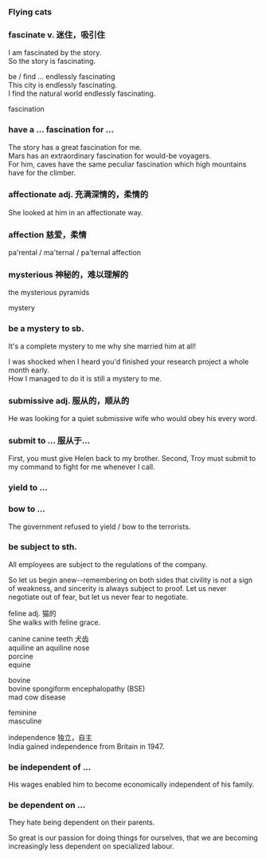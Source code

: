 ### Flying cats  
### fascinate v. 迷住，吸引住  
I am fascinated by the story.  
So the story is fascinating.  
  
be / find ... endlessly fascinating  
This city is endlessly fascinating.  
I find the natural world endlessly fascinating.  
  
fascination  
### have a ... fascination for ... 
The story has a great fascination for me.  
Mars has an extraordinary fascination for would-be voyagers.  
For him, caves have the same peculiar fascination which high mountains have for the climber.  
  
### affectionate adj. 充满深情的，柔情的  
She looked at him in an affectionate way.  
  
### affection  慈爱，柔情  
pa'rental / ma'ternal / pa'ternal affection  
  
### mysterious 神秘的，难以理解的  
the mysterious pyramids  
  
mystery  
### be a mystery to sb.  
It's a complete mystery to me why she married him at all!
  
I was shocked when I heard you'd finished your research project a whole month early.  
How I managed to do it is still a mystery to me.  
  
### submissive adj. 服从的，顺从的  
He was looking for a quiet submissive wife who would obey his every word.  
  
### submit to ...  服从于...  
First, you must give Helen back to my brother. Second, Troy must submit to my command to fight for me whenever I call.  
  
### yield to ...      
### bow to ...  
The government refused to yield / bow to the terrorists.  
  
### be subject to sth.  
All employees are subject to the regulations of the company.  
  
So let us begin anew--remembering on both sides that civility is not a sign of weakness, and sincerity is always subject to proof. Let us never negotiate out of fear, but let us never fear to negotiate.  
  
feline adj. 猫的  
She walks with feline grace.  
  
canine  canine teeth 犬齿  
aquiline  an aquiline nose  
porcine  
equine  
  
bovine  
bovine spongiform encephalopathy (BSE)  
mad cow disease  
  
feminine  
masculine  
  
independence  独立，自主  
India gained independence from Britain in 1947.  
  
### be independent of ...  
His wages enabled him to become economically independent of his family.  
  
### be dependent on ...  
They hate being dependent on their parents.  
  
So great is our passion for doing things for ourselves, that we are becoming increasingly less dependent on specialized labour.  